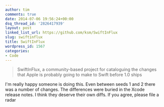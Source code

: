 ```yaml
---
author: tim
comments: true
date: 2014-07-06 19:56:24+00:00
dsq_thread_id: '2826417939'
layout: post
linked_list_url: https://github.com/ksm/SwiftInFlux
slug: swiftinflux
title: SwiftInFlux
wordpress_id: 1567
categories:
- Code
---
```


> SwiftInFlux, a community-based project for cataloguing the changes that
Apple is probably going to make to Swift before 1.0 ships

I'm really happy someone is doing this. Even between seeds 1 and 2 there was a
number of changes. The differences were buried in the Xcode release notes. I
think they deserve their own diffs. If you agree, please file a radar


